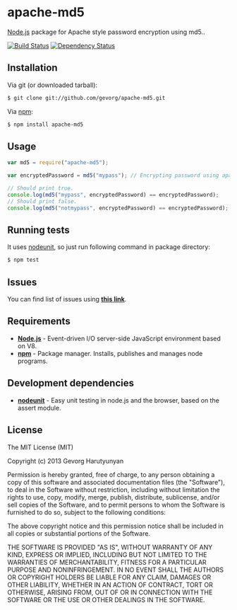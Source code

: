# apache-md5
[Node.js](http://nodejs.org/) package for Apache style password encryption using md5..

[![Build Status](https://api.travis-ci.org/gevorg/apache-md5.png)](https://travis-ci.org/gevorg/apache-md5)
[![Dependency Status](https://david-dm.org/gevorg/apache-md5.png)](https://david-dm.org/gevorg/apache-md5)

## Installation

Via git (or downloaded tarball):

```bash
$ git clone git://github.com/gevorg/apache-md5.git
```
Via [npm](http://npmjs.org/):

```bash
$ npm install apache-md5
```

## Usage

```javascript
var md5 = require("apache-md5");

var encryptedPassword = md5("mypass"); // Encrypting password using apache's md5 algorithm.

// Should print true.
console.log(md5("mypass", encryptedPassword) == encryptedPassword);
// Should print false.
console.log(md5("notmypass", encryptedPassword) == encryptedPassword);
```

## Running tests

It uses [nodeunit](https://github.com/caolan/nodeunit/), so just run following command in package directory:

```bash
$ npm test
```

## Issues

You can find list of issues using **[this link](http://github.com/gevorg/apache-md5/issues)**.

## Requirements

 - **[Node.js](http://nodejs.org)** - Event-driven I/O server-side JavaScript       environment based on V8.
 - **[npm](http://npmjs.org)** - Package manager. Installs, publishes and manages   node programs.

## Development dependencies

 - **[nodeunit](https://github.com/caolan/nodeunit/)** - Easy unit testing in node.js and the browser, based on the assert module.

## License

The MIT License (MIT)

Copyright (c) 2013 Gevorg Harutyunyan

Permission is hereby granted, free of charge, to any person obtaining a copy of
this software and associated documentation files (the "Software"), to deal in
the Software without restriction, including without limitation the rights to
use, copy, modify, merge, publish, distribute, sublicense, and/or sell copies of
the Software, and to permit persons to whom the Software is furnished to do so,
subject to the following conditions:

The above copyright notice and this permission notice shall be included in all
copies or substantial portions of the Software.

THE SOFTWARE IS PROVIDED "AS IS", WITHOUT WARRANTY OF ANY KIND, EXPRESS OR
IMPLIED, INCLUDING BUT NOT LIMITED TO THE WARRANTIES OF MERCHANTABILITY, FITNESS
FOR A PARTICULAR PURPOSE AND NONINFRINGEMENT. IN NO EVENT SHALL THE AUTHORS OR
COPYRIGHT HOLDERS BE LIABLE FOR ANY CLAIM, DAMAGES OR OTHER LIABILITY, WHETHER
IN AN ACTION OF CONTRACT, TORT OR OTHERWISE, ARISING FROM, OUT OF OR IN
CONNECTION WITH THE SOFTWARE OR THE USE OR OTHER DEALINGS IN THE SOFTWARE.
